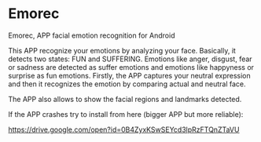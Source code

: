 
# Emorec
Emorec, APP facial emotion recognition for Android

This APP recognize your emotions by analyzing your face. Basically, it detects two states: FUN and SUFFERING. Emotions like anger, disgust, fear or sadness are detected as suffer emotions and emotions like happyness or surprise as fun emotions. 
Firstly, the APP captures your neutral expression and then it recognizes the emotion by comparing actual and neutral face.

The APP also allows to show the facial regions and landmarks detected. 

If the APP crashes try to install from here (bigger APP but more reliable):

https://drive.google.com/open?id=0B4ZyxKSwSEYcd3lpRzFTQnZTaVU

